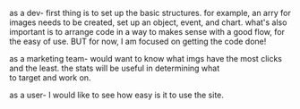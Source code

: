 as a dev- first thing is to set up the basic structures. for example, an arry for images needs to be created, set up an object, event,
  and chart. what's also important is to arrange code in a way to makes sense with a good flow, for the easy of use. BUT for now, I am
  focused on getting the code done!

as a marketing team- would want to know what imgs have the most clicks and the least. the stats will be useful in determining what          
  to target and work on.

as a user- I would like to see how easy is it to use the site.
 
